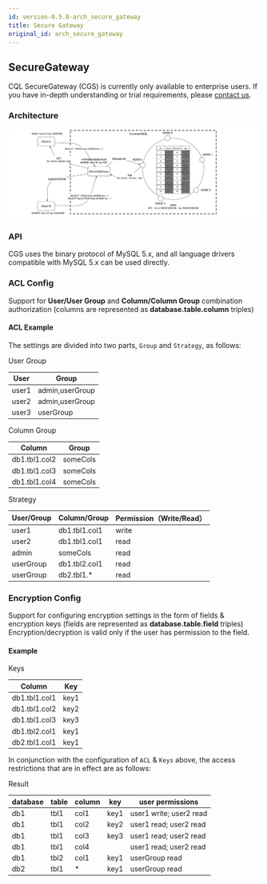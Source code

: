 ```yaml
---
id: version-0.5.0-arch_secure_gateway
title: Secure Gateway
original_id: arch_secure_gateway
---
```


## SecureGateway

CQL SecureGateway (CGS) is currently only available to enterprise users. If you have in-depth understanding or trial requirements, please [contact us](mailto:info@covenantsql.io).

### Architecture

![CovenantSQL.SecureGateway](https://github.com/CovenantSQL/docs/raw/master/website/static/img/CovenantSQL.SecureGateway.png)

### API

CGS uses the binary protocol of MySQL 5.x, and all language drivers compatible with MySQL 5.x can be used directly.

### ACL Config

Support for **User/User Group** and **Column/Column Group** combination authorization (columns are represented as **database.table.column** triples)

#### ACL Example

The settings are divided into two parts, `Group` and `Strategy`, as follows:

User Group

| User  | Group          |
| ----- | --------------- |
| user1 | admin,userGroup |
| user2 | admin,userGroup |
| user3 | userGroup       |

Column Group

| Column        |  Group   |
| ------------- | -------- |
| db1.tbl1.col2 | someCols |
| db1.tbl1.col3 | someCols |
| db1.tbl1.col4 | someCols |

Strategy

| User/Group | Column/Group   | Permission（Write/Read） |
| ----------- | ------------- | ------------------- |
| user1       | db1.tbl1.col1 | write               |
| user2       | db1.tbl1.col1 | read                |
| admin       | someCols      | read                |
| userGroup   | db1.tbl2.col1 | read                |
| userGroup   | db2.tbl1.*    | read                |

### Encryption Config

Support for configuring encryption settings in the form of fields & encryption keys (fields are represented as **database.table.field** triples)
Encryption/decryption is valid only if the user has permission to the field.
#### Example 

Keys

| Column        | Key |
| ------------- | ---- |
| db1.tbl1.col1 | key1 |
| db1.tbl1.col2 | key2 |
| db1.tbl1.col3 | key3 |
| db1.tbl2.col1 | key1 |
| db2.tbl1.col1 | key1 |

In conjunction with the configuration of `ACL` & `Keys` above, the access restrictions that are in effect are as follows:

Result

| database | table   | column | key | user permissions         |
| ------ | ---- | ---- | ---------- | ----------------------- |
| db1    | tbl1 | col1 | key1       | user1 write; user2 read |
| db1    | tbl1 | col2 | key2       | user1 read; user2 read  |
| db1    | tbl1 | col3 | key3       | user1 read; user2 read  |
| db1    | tbl1 | col4 |            | user1 read; user2 read  |
| db1    | tbl2 | col1 | key1       | userGroup read          |
| db2    | tbl1 | *    | key1       | userGroup read          |


